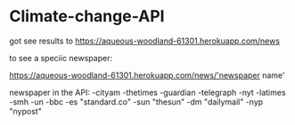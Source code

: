 # Climate-change-API

got see results to https://aqueous-woodland-61301.herokuapp.com/news

to see a speciic newspaper:

https://aqueous-woodland-61301.herokuapp.com/news/'newspaper name'

newspaper in the API:
-cityam
-thetimes
-guardian
-telegraph
-nyt
-latimes
-smh
-un
-bbc
-es "standard.co"
-sun "thesun"
-dm "dailymail"
-nyp "nypost"
